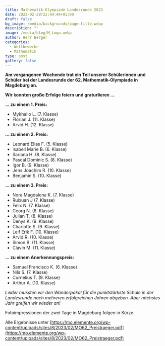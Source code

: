 ```yaml
---
title: Mathematik-Olympiade Landesrunde 2023
date: 2023-02-28T22:44:44+01:00
draft: false
bg_image: /media/backgrounds/page-title.webp
description: ""
image: /media/blog/M_Logo.webp
author: Herr Berger
categories:
  - Wettbewerbe
  - Mathematik
type: post
gallery: false
---
```

**Am vergangenen Wochende trat ein Teil unserer Schülerinnen und Schüler bei der Landesrunde der 62. Mathematik-Olympiade in Magdeburg an.** 

**Wir konnten große Erfolge feiern und graturlieren …**

**… zu einem 1. Preis:**

- Mykhailo L. (7. Klasse)
- Florian J. (11. Klasse)
- Arvid H. (12. Klasse)

**… zu einem 2. Preis:**

- Leonard Elias F. (5. Klasse)
- Isabell Marie B. (6. Klasse)
- Sariana H. (8. Klasse)
- Pascal Dominic S. (8. Klasse)
- Igor B. (9. Klasse)
- Jens Joachim R. (10. Klasse)
- Benjamin S. (10. Klasse)

**… zu einem 3. Preis:**

- Nora Magdalena K. (7. Klasse)
-  Ruixuan J (7. Klasse)
- Felix N. (7. Klasse)
- Georg N. (8. Klasse)
- Julian T. (8. Klasse)
- Denys K. (9. Klasse)
- Charlotte S. (9. Klasse)
- Leif Erik F. (10. Klasse)
- Arvid R. (10. Klasse)
- Simon B. (11. Klasse)
- Clavin M. (11. Klasse)

**… zu einem Anerkennungspreis:**

- Samuel Francisco K. (6. Klasse)
- Nils S. (7. Klasse)
- Cornelius T. (9. Klasse)
- Arthur A. (10. Klasse)

_Leider mussten wir den Wanderpokal für die punktstärkste Schule in der Landesrunde nach mehreren erfolgreichen Jahren abgeben. Aber nächstes Jahr greifen wir wieder an!_

Fotoimpressionen der zwei Tage in Magdeburg folgen in Kürze.

Alle Ergebnisse unter [https://mo.elemente.org/wp-content/uploads/sites/8/2023/02/MO62_Preistraeger.pdf](https://mo.elemente.org/wp-content/uploads/sites/8/2023/02/MO62_Preistraeger.pdf) 
